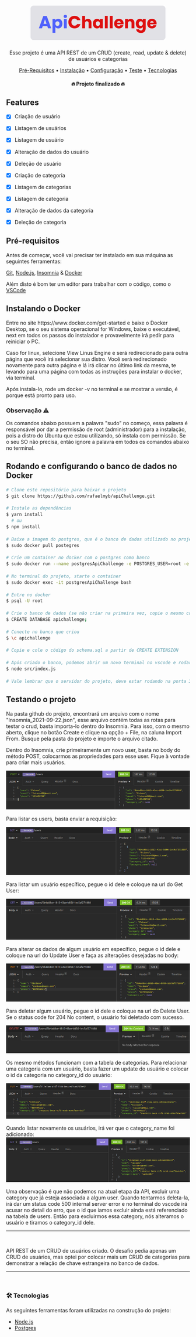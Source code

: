 <h1 align="center">
  <img alt="ApiChallenge" title="ApiChallenge" src="./github/logo.svg" />
</h1>
<p align="center">Esse projeto é uma API REST de um CRUD (create, read, update & delete) de usuários e categorias</p>

<p align="center">
  <a href="#preRequisitos">Pré-Requisitos</a> •
  <a href="#instalacao">Instalação</a> •
  <a href="#configuracao">Configuração</a> •
  <a href="#teste">Teste</a> •
  <a href="#tecnologias">Tecnologias</a>
</p>

<h4 align="center">
  🔥 Projeto finalizado 🔥
</h4>

<h2>Features</h2>

- [x] Criação de usuário
- [x] Listagem de usuários
- [x] Listagem de usuário
- [x] Alteração de dados do usuário
- [x] Deleção de usuário

- [x] Criação de categoria
- [x] Listagem de categorias
- [x] Listagem de categoria
- [x] Alteração de dados da categoria
- [x] Deleção de categoria

<h2 id="preRequisitos">Pré-requisitos</h2>

<p>
  Antes de começar, você vai precisar ter instalado em sua máquina as seguintes ferramentas:
  
  [Git](https://git-scm.com), [Node.js](https://nodejs.org/en/), [Insomnia](https://insomnia.rest/download) & [Docker](https://www.docker.com/get-started)

  Além disto é bom ter um editor para trabalhar com o código, como o [VSCode](https://code.visualstudio.com/)
</p>

<h2 id="instalacao">Instalando o Docker</h2>

<p>
  Entre no site https://www.docker.com/get-started e baixe o Docker Desktop, se o seu sistema operacional for Windows, baixe o executável, next em todos os passos do instalador e provavelmente irá pedir para reiniciar o PC.
  <br>
  
  Caso for linux, selecione View Linus Engine e será redirecionado para outra página que você irá selecionar sua distro. Vocẽ será redirecionado novamente para outra página e lá irá clicar no último link da mesma, te levando para uma página com todas as instruções para instalar o docker, via terminal.
  <br>

  Após instala-lo, rode um docker -v no terminal e se mostrar a versão, é porque está pronto para uso.
</p>

<h3>Observação ⚠️</h3>
<p>
  Os comandos abaixo possuem a palavra "sudo" no começo, essa palavra é responsável por dar a permissão de root (administrador) para a instalação, pois a distro do Ubuntu que estou utilizando, só instala com permissão. Se o seu SO não precisa, então ignore a palavra em todos os comandos abaixo no terminal.
</p>

<h2 id="configuracao">Rodando e configurando o banco de dados no Docker</h2>

```bash
# Clone este repositório para baixar o projeto
$ git clone https://github.com/rafaelmyb/apiChallenge.git

# Instale as dependências
$ yarn install
  # ou
$ npm install

# Baixe a imagem do postgres, que é o banco de dados utilizado no projeto
$ sudo docker pull postegres

# Crie um container no docker com o postgres como banco
$ sudo docker run --name postgresApiChallenge -e POSTGRES_USER=root -e POSTGRES_PASSWORD=root -p 5432:5432 -d postgres

# No terminal do projeto, starte o container
$ sudo docker exec -it postgresApiChallenge bash

# Entre no docker
$ psql -U root

# Crie o banco de dados (se não criar na primeira vez, copie o mesmo código no schema.sql e cole no terminal, aparecerá CREATE DATABASE logo abaixo do código colado)
$ CREATE DATABASE apichallenge;

# Conecte no banco que criou
$ \c apichallenge

# Copie e cole o código do schema.sql a partir de CREATE EXTENSION

# Após criado o banco, podemos abrir um novo terminal no vscode e rodar o projeto
$ node src/index.js

# Vale lembrar que o servidor do projeto, deve estar rodando na porta 3000.
```

<h2 id="teste">Testando o projeto</h2>
<p>
  Na pasta github do projeto, encontrará um arquivo com o nome "Insomnia_2021-09-22.json", esse arquivo contém todas as rotas para testar o crud, basta importa-lo dentro do Insomnia. Para isso, com o mesmo aberto, clique no botão Create e clique na opção + File, na caluna Import From. Busque pela pasta do projeto e importe o arquivo citado.

  Dentro do Insomnia, crie primeiramente um novo user, basta no body do método POST, colocarmos as propriedades para esse user. Fique à vontade para criar mais usuários.

  <img alt="createUser" title="createUser" src="./github/postUser.png">
  <br>
  
  Para listar os users, basta enviar a requisição:

  <img alt="getUsers" title="getUsers" src="./github/getUsers.png">
  <br>

  Para listar um usuário específico, pegue o id dele e coloque na url do Get User:

  <img alt="getUser" title="getUser" src="./github/getUser.png">
  <br>

  Para alterar os dados de algum usuário em específico, pegue o id dele e coloque na url do Update User e faça as alterações desejadas no body:

  <img alt="updateUser" title="updateUser" src="./github/updateUser.png">
  <br>

  Para deletar algum usuário, pegue o id dele e coloque na url do Delete User. Se o status code for 204 No content, o usuário foi deletado com sucesso.
  
  <img alt="deleteUser" title="deleteUser" src="./github/deleteUser.png">
  <br>

  Os mesmo métodos funcionam com a tabela de categorias. Para relacionar uma categoria com um usuário, basta fazer um update do usuário e colocar o id da categoria no category_id do usuário:

  <img alt="categoryId" title="categoryId" src="./github/category_id.png">
  <br>

  Quando listar novamente os usuários, irá ver que o category_name foi adicionado:
  <img alt="categoryIdUser" title="categoryIdUser" src="./github/category_idUser.png">
  <br>
  
  Uma observação é que não podemos na atual etapa da API, excluir uma category que já esteja associada a algum user. Quando tentarmos deleta-la, irá dar um status code 500 internal server error e no terminal do vscode irá acusar no detail do erro, que o id que iamos excluir ainda está referenciado na tabela de users. Então para excluirmos essa category, nós alteramos o usuário e tiramos o category_id dele.
</p>

<hr>
<br>
<p>
  API REST de um CRUD de usuários criado. O desafio pedia apenas um CRUD de usuários, mas optei por colocar mais um CRUD de categorias para demonstrar a relação de chave estrangeira no banco de dados.  
</p>

<hr>
<br>

<h3 id="tecnologias">🛠 Tecnologias</h3>

As seguintes ferramentas foram utilizadas na construção do projeto:

- [Node.js](https://nodejs.org/en/)
- [Postgres](https://www.postgresql.org/)
